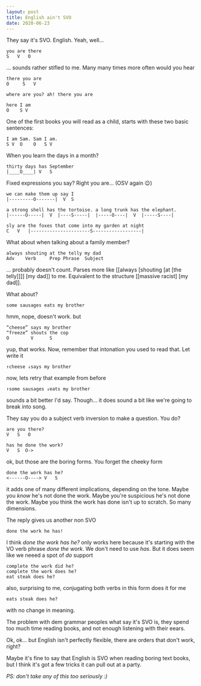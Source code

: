 ```yaml
---
layout: post
title: English ain't SVO
date: 2020-06-23
---
```


They say it's SVO. English. Yeah, well… 

    you are there
    S   V   O

… sounds rather stifled to me. Many many times more often would you hear

    there you are
    O     S   V

    where are you? ah! there you are

    here I am
    O    S V

One of the first books you will read as a child, starts with these two
basic sentences:

    I am Sam. Sam I am.
    S V  O    O   S V

When you learn the days in a month?

    thirty days has September
    |____O____| V   S

Fixed expressions you say? Right you are... (OSV again 😉)

    we can make them up say I
    |---------O-------|  V  S

    a strong shell has the tortoise. a long trunk has the elephant.
    |------O-----|  V  |----S-----|  |-----O----|  V  |-----S----|

    sly are the foxes that come into my garden at night
    C   V   |----------------------S------------------|


What about when talking about a family member?

    always shouting at the telly my dad
    Adv    Verb     Prep Phrase  Subject

… probably doesn't count.
Parses more like \[\[always \[shouting \[at \[the telly\]\]\]\] \[my dad\]\] to me.
Equivalent to the structure \[\[massive racist\] \[my dad\]\].

What about?

    some sausages eats my brother

hmm, nope, doesn't work. but

    “cheese” says my brother
    “freeze” shouts the cop
    O        V      S

yup, that works.
Now, remember that intonation you used to read that.
Let write it

    ↑cheese ↓says my brother

now, lets retry that example from before

    ↑some sausages ↓eats my brother

sounds a bit better I'd say.
Though… it does sound a bit like we're going to break into song.

They say you do a subject verb inversion to make a question. You do?

    are you there?
    V   S   O

    has he done the work?
    V   S  O->

ok, but those are the boring forms. You forget the cheeky form

    done the work has he?
    <------O----> V   S

it adds one of many different implications, depending on the tone.
Maybe you _know_ he's not done the work.
Maybe you're suspicious he's not done the work.
Maybe you think the work has done isn't up to scratch.
So many dimensions.

The reply gives us another non SVO
    
    done the work he has!

I think _done the work has he?_ only works here because it's starting with the
VO verb phrase _done the work_.
We don't need to use _has_.
But it does seem like we neeed a spot of _do_ support

    complete the work did he?
    complete the work does he?
    eat steak does he?

also, surprising to me, conjugating both verbs in this form does it for me
    
    eats steak does he?

with no change in meaning.

The problem with dem grammar peoples what say it's SVO is, they spend too much
time reading books, and not enough listening with their eears.

Ok, ok… but English isn't perfectly flexible, there are orders that don't work,
right?

Maybe it's fine to say that English is SVO when reading boring text books, but
I think it's got a few tricks it can pull out at a party.

_PS: don't take any of this too seriously :)_
